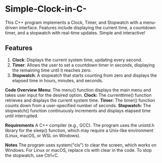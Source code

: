 # Simple-Clock-in-C-
This C++ program implements a Clock, Timer, and Stopwatch with a menu-driven interface. Features include displaying the current time, a countdown timer, and a stopwatch with real-time updates.  Simple and interactive!

## Features

1. **Clock**: Displays the current system time, updating every second.
2. **Timer**: Allows the user to set a countdown timer in seconds, displaying the remaining time until it reaches zero.
3. **Stopwatch**: A stopwatch that starts counting from zero and displays the elapsed time in hours, minutes, and seconds.

**Code Overview**
**Menu:** The menu() function displays the main menu and takes user input for the desired option.
**Clock:** The currenttime() function retrieves and displays the current system time.
**Timer:** The timer() function counts down from a user-specified number of seconds.
**Stopwatch:** The stopwatch() function continuously increments and displays elapsed time until interrupted.

**Requirements**
A C++ compiler (e.g., GCC).
The program uses the unistd.h library for the sleep() function, which may require a Unix-like environment (Linux, macOS, or WSL on Windows).

**Notes**
The program uses system("cls") to clear the screen, which works on Windows. For Linux or macOS, replace cls with clear in the code.
To stop the stopwatch, use Ctrl+C.